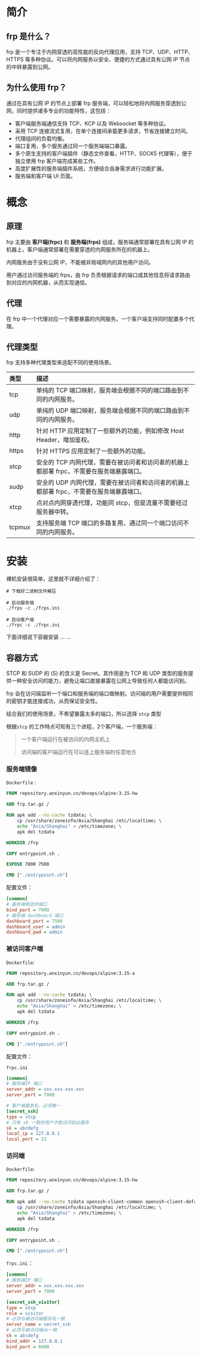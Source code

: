 # 简介 
## frp 是什么？

frp 是一个专注于内网穿透的高性能的反向代理应用，支持 TCP、UDP、HTTP、HTTPS 等多种协议。可以将内网服务以安全、便捷的方式通过具有公网 IP 节点的中转暴露到公网。

## 为什么使用 frp？

通过在具有公网 IP 的节点上部署 frp 服务端，可以轻松地将内网服务穿透到公网，同时提供诸多专业的功能特性，这包括：

- 客户端服务端通信支持 TCP、KCP 以及 Websocket 等多种协议。
- 采用 TCP 连接流式复用，在单个连接间承载更多请求，节省连接建立时间。
- 代理组间的负载均衡。
- 端口复用，多个服务通过同一个服务端端口暴露。
- 多个原生支持的客户端插件（静态文件查看，HTTP、SOCK5 代理等），便于独立使用 frp 客户端完成某些工作。
- 高度扩展性的服务端插件系统，方便结合自身需求进行功能扩展。
- 服务端和客户端 UI 页面。



# 概念

## 原理[ ](https://gofrp.org/docs/concepts/#原理)

frp 主要由 **客户端(frpc)** 和 **服务端(frps)** 组成，服务端通常部署在具有公网 IP 的机器上，客户端通常部署在需要穿透的内网服务所在的机器上。

内网服务由于没有公网 IP，不能被非局域网内的其他用户访问。

用户通过访问服务端的 frps，由 frp 负责根据请求的端口或其他信息将请求路由到对应的内网机器，从而实现通信。

## 代理

在 frp 中一个代理对应一个需要暴露的内网服务。一个客户端支持同时配置多个代理。

## 代理类型[ ](https://gofrp.org/docs/concepts/#代理类型)

frp 支持多种代理类型来适配不同的使用场景。

| 类型   | 描述                                                         |
| :----- | :----------------------------------------------------------- |
| tcp    | 单纯的 TCP 端口映射，服务端会根据不同的端口路由到不同的内网服务。 |
| udp    | 单纯的 UDP 端口映射，服务端会根据不同的端口路由到不同的内网服务。 |
| http   | 针对 HTTP 应用定制了一些额外的功能，例如修改 Host Header，增加鉴权。 |
| https  | 针对 HTTPS 应用定制了一些额外的功能。                        |
| stcp   | 安全的 TCP 内网代理，需要在被访问者和访问者的机器上都部署 frpc，不需要在服务端暴露端口。 |
| sudp   | 安全的 UDP 内网代理，需要在被访问者和访问者的机器上都部署 frpc，不需要在服务端暴露端口。 |
| xtcp   | 点对点内网穿透代理，功能同 stcp，但是流量不需要经过服务器中转。 |
| tcpmux | 支持服务端 TCP 端口的多路复用，通过同一个端口访问不同的内网服务。 |

# 安装

裸机安装很简单，这里就不详细介绍了：

```shell
# 下载好二进制文件解压

# 启动服务端
./frps -c ./frps.ini

# 启动客户端
./frpc -c ./frpc.ini
```

下面详细说下容器安装 … …

## 容器方式

STCP 和 SUDP 的 (S) 的含义是 Secret。其作用是为 TCP 和 UDP 类型的服务提供一种安全访问的能力，避免让端口直接暴露在公网上导致任何人都能访问到。

frp 会在访问端监听一个端口和服务端的端口做映射。访问端的用户需要提供相同的密钥才能连接成功，从而保证安全性。

结合我们的使用场景，不希望暴露太多的端口，所以选择 `stcp` 类型

根据`stcp` 的工作特点可知有三个进程，2个客户端，一个服务端：

> 一个客户端运行在被访问的内网主机上
>
> 访问端的客户端运行在可以连上服务端的任意地方

### 服务端镜像

`Dockerfile` :

```dockerfile
FROM repository.anxinyun.cn/devops/alpine:3.15-hw

ADD frp.tar.gz /

RUN apk add --no-cache tzdata; \
    cp /usr/share/zoneinfo/Asia/Shanghai /etc/localtime; \
    echo "Asia/Shanghai" > /etc/timezone; \
    apk del tzdata

WORKDIR /frp

COPY entrypoint.sh .

EXPOSE 7000 7500

CMD ["./entrypoint.sh"]
```

配置文件：

```ini
[common]
# 服务端绑定的端口
bind_port = 7000
# 服务端 dashboard 端口
dashboard_port = 7500
dashboard_user = admin
dashboard_pwd = admin
```

### 被访问客户端

`Dockerfile`:

```dockerfile
FROM repository.anxinyun.cn/devops/alpine:3.15-a

ADD frp.tar.gz /

RUN apk add --no-cache tzdata; \
    cp /usr/share/zoneinfo/Asia/Shanghai /etc/localtime; \
    echo "Asia/Shanghai" > /etc/timezone; \
    apk del tzdata

WORKDIR /frp

COPY entrypoint.sh .

CMD ["./entrypoint.sh"]

```

配置文件：

`frpc.ini`

```ini
[common]
# 服务端IP 端口
server_addr = xxx.xxx.xxx.xxx
server_port = 7000

# 客户端服务名，必须唯一
[secret_ssh]
type = stcp
# 只有 sk 一致的用户才能访问到此服务
sk = abcdefg
local_ip = 127.0.0.1
local_port = 22

```

### 访问端

`Dockerfile`:

```dockerfile
FROM repository.anxinyun.cn/devops/alpine:3.15-hw

ADD frp.tar.gz /

RUN apk add --no-cache tzdata openssh-client-common openssh-client-default; \
    cp /usr/share/zoneinfo/Asia/Shanghai /etc/localtime; \
    echo "Asia/Shanghai" > /etc/timezone; \
    apk del tzdata

WORKDIR /frp

COPY entrypoint.sh .

CMD ["./entrypoint.sh"]

```

`frpc.ini`：

```ini
[common]
# 服务端IP 端口
server_addr = xxx.xxx.xxx.xxx
server_port = 7000

[secret_ssh_visitor]
type = stcp
role = visitor
# 必须与被访问端服务名一致
server_name = secret_ssh
# 必须与被访问端sk一致
sk = abcdefg
bind_addr = 127.0.0.1
bind_port = 6000

```























